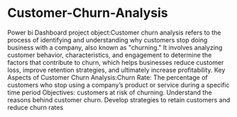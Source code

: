 # Customer-Churn-Analysis
Power bi Dashboard
project object:Customer churn analysis refers to the process of identifying and understanding why customers stop doing business with a company, also known as "churning." It involves analyzing customer behavior, characteristics, and engagement to determine the factors that contribute to churn, which helps businesses reduce customer loss, improve retention strategies, and ultimately increase profitability.
Key Aspects of Customer Churn Analysis:Churn Rate: The percentage of customers who stop using a company’s product or service during a specific time period
Objectives:
 customers at risk of churning.
Understand the reasons behind customer churn.
Develop strategies to retain customers and reduce churn rates
